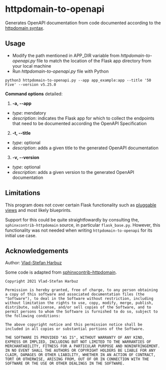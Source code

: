 # httpdomain-to-openapi

Generates OpenAPI documentation from code documented according to the
[httpdomain syntax](https://sphinxcontrib-httpdomain.readthedocs.io/en/stable/).

## Usage

- Modify the path mentioned in APP_DIR variable from *httpdomain-to-openapi.py* file to match the location of the Flask app directory from your local machine
- Run *httpdomain-to-openapi.py* file with Python
```
python3 httpdomain-to-openapi.py --app app_example:app --title '50 Five' --version v5.25.0
```

**Command options** detailed:
1. **-a, --app**
- *type*: mendatory
- *description*: indicates the Flask app for which to collect the endpoints that need to be documented according the OpenAPI Specification
2. **-t, --title**
- *type*: optional
- *description*: adds a given title to the generated OpenAPI documentation
3. **-v, --version**
- *type*: optional
- *description*: adds a given version to the generated OpenAPI documentation

## Limitations

This program does not cover certain Flask functionality such as
[pluggable views](https://flask.palletsprojects.com/en/1.1.x/views/)
and most likely blueprints.

Support for this could be quite straightfowardly by consulting the,
`sphinxcontrib-httpdomain` source, in particular `flask_base.py`.
However, this functionality was not needed when writing
`httpdomain-to-openapi` for its initial use case.

## Acknowledgements

Author: [Vlad-Stefan Harbuz](https://github.com/vladh)

Some code is adapted from
[sphinxcontrib-httpdomain](https://github.com/sphinx-contrib/httpdomain).

```
Copyright 2021 Vlad-Stefan Harbuz

Permission is hereby granted, free of charge, to any person obtaining a copy of this software and associated documentation files (the "Software"), to deal in the Software without restriction, including without limitation the rights to use, copy, modify, merge, publish, distribute, sublicense, and/or sell copies of the Software, and to permit persons to whom the Software is furnished to do so, subject to the following conditions:

The above copyright notice and this permission notice shall be included in all copies or substantial portions of the Software.

THE SOFTWARE IS PROVIDED "AS IS", WITHOUT WARRANTY OF ANY KIND, EXPRESS OR IMPLIED, INCLUDING BUT NOT LIMITED TO THE WARRANTIES OF MERCHANTABILITY, FITNESS FOR A PARTICULAR PURPOSE AND NONINFRINGEMENT. IN NO EVENT SHALL THE AUTHORS OR COPYRIGHT HOLDERS BE LIABLE FOR ANY CLAIM, DAMAGES OR OTHER LIABILITY, WHETHER IN AN ACTION OF CONTRACT, TORT OR OTHERWISE, ARISING FROM, OUT OF OR IN CONNECTION WITH THE SOFTWARE OR THE USE OR OTHER DEALINGS IN THE SOFTWARE.
```
